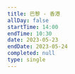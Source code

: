 ```yaml
---
title: 巴黎 - 香港
allDay: false
startTime: 14:00
endTime: 10:30
date: 2023-05-23
endDate: 2023-05-24
completed: null
type: single
---
```

